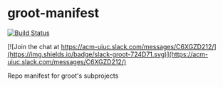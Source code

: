 # groot-manifest

[![Build Status](https://travis-ci.org/acm-uiuc/groot-manifest.svg?branch=master)](https://travis-ci.org/acm-uiuc/groot-manifest)


[![Join the chat at https://acm-uiuc.slack.com/messages/C6XGZD212/](https://img.shields.io/badge/slack-groot-724D71.svg)](https://acm-uiuc.slack.com/messages/C6XGZD212/)

Repo manifest for groot's subprojects
